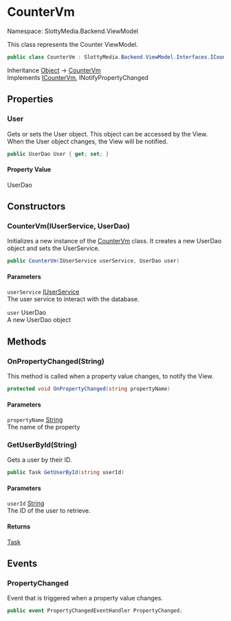 # CounterVm

Namespace: SlottyMedia.Backend.ViewModel

This class represents the Counter ViewModel.

```csharp
public class CounterVm : SlottyMedia.Backend.ViewModel.Interfaces.ICounterVm, System.ComponentModel.INotifyPropertyChanged
```

Inheritance [Object](https://docs.microsoft.com/en-us/dotnet/api/system.object) → [CounterVm](./slottymedia.backend.viewmodel.countervm.md)<br>
Implements [ICounterVm](./slottymedia.backend.viewmodel.interfaces.icountervm.md), INotifyPropertyChanged

## Properties

### **User**

Gets or sets the User object. This object can be accessed by the View. When the User object changes, the View will be notified.

```csharp
public UserDao User { get; set; }
```

#### Property Value

UserDao<br>

## Constructors

### **CounterVm(IUserService, UserDao)**

Initializes a new instance of the [CounterVm](./slottymedia.backend.viewmodel.countervm.md) class. It creates a new UserDao object and sets the UserService.

```csharp
public CounterVm(IUserService userService, UserDao user)
```

#### Parameters

`userService` [IUserService](./slottymedia.backend.services.interfaces.iuserservice.md)<br>
The user service to interact with the database.

`user` UserDao<br>
A new UserDao object

## Methods

### **OnPropertyChanged(String)**

This method is called when a property value changes, to notify the View.

```csharp
protected void OnPropertyChanged(string propertyName)
```

#### Parameters

`propertyName` [String](https://docs.microsoft.com/en-us/dotnet/api/system.string)<br>
The name of the property

### **GetUserById(String)**

Gets a user by their ID.

```csharp
public Task GetUserById(string userId)
```

#### Parameters

`userId` [String](https://docs.microsoft.com/en-us/dotnet/api/system.string)<br>
The ID of the user to retrieve.

#### Returns

[Task](https://docs.microsoft.com/en-us/dotnet/api/system.threading.tasks.task)<br>

## Events

### **PropertyChanged**

Event that is triggered when a property value changes.

```csharp
public event PropertyChangedEventHandler PropertyChanged;
```

